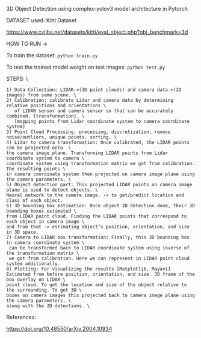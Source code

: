 3D Object Detection using complex-yolov3 model architecture in Pytorch

DATASET used:
Kitti Dataset

https://www.cvlibs.net/datasets/kitti/eval_object.php?obj_benchmark=3d



HOW TO RUN ->

To train the dataset:
`python train.py`

To test the trained model weight on test images:
`python test.py`

STEPS: \

    1) Data Collection: LIDAR->(3D point clouds) and camera data->(2D images) from same scene. \
    2) Calibration: calibrate Lidar and camera data by determining relative positions and orientations \
       of LIDAR sensor and camera sensor so that can be accurately combined. [transformation]. \ 
       [mapping points from Lidar coordinate system to camera coordinate system]
    3) Point Cloud Processing: processing, discretization, remove noise/outliers, unique points, sorting. \
    4) Lidar to camera transformation: Once calibrated, the LIDAR points can be projected onto  \
    the camera image plane. Transforming LIDAR points from Lidar coordinate system to camera \
    coordinate system using transformation matrix we got from calibration. The resulting points \
    in camera coordinate system then projected on camera image plane using the camera parameters. \
    5) Object detection part: This projected LIDAR points on camera image plane is used to detect objects. \
    Neural network to the camera image. -> to get/predict location and class of each object.
    6) 3D bounding box estimation: Once object 2D detection done, their 3D bounding boxes estimated \
    from LIDAR point cloud. Finding the LIDAR points that correspond to each object in camera image \
    and from that -> estimating object’s position, orientation, and size in 3D space.
    7) Camera to LIDAR box transformation: Finally, this 3D bounding box in camera coordinate system \
     can be transformed back to LIDAR coordinate system using inverse of the transformation matrix \
     we got from calibration. Here we can represent in LIDAR point cloud system additionally.
    8) Plotting: For visualizing the results [Matplotlib, Mayavi]
    Estimated from before position, orientation, and size. 3D frame of the box overlay on LIDAR \
    point cloud. To get the location and size of the object relative to the surrounding. To get 3D \
    boxes on camera images this projected back to camera image plane using the camera parameters, \
    along with the 2D detections. \

References:

https://doi.org/10.48550/arXiv.2004.10934